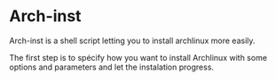 Arch-inst
=========

Arch-inst is a shell script letting you to install archlinux more easily.

The first step is to spécify how you want to install Archlinux with some options and parameters and let the instalation progress.
